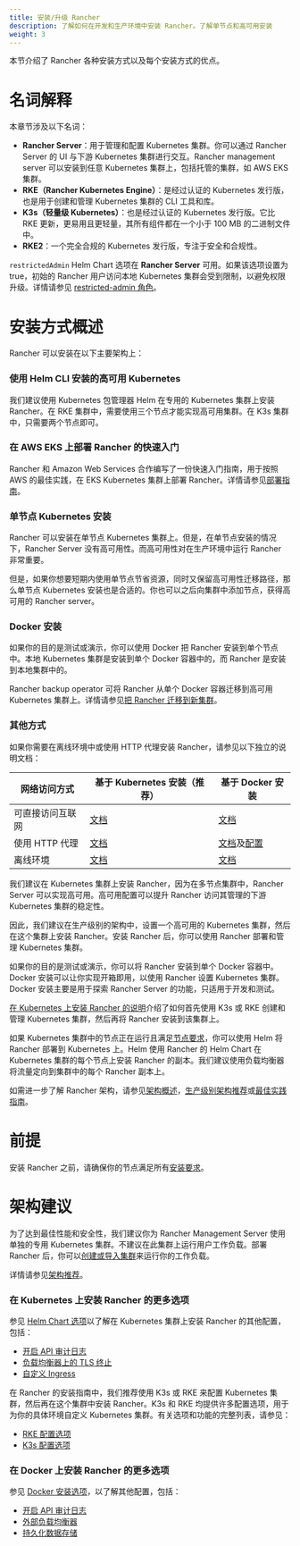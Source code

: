 ```yaml
---
title: 安装/升级 Rancher
description: 了解如何在开发和生产环境中安装 Rancher。了解单节点和高可用安装
weight: 3
---
```


本节介绍了 Rancher 各种安装方式以及每个安装方式的优点。

# 名词解释

本章节涉及以下名词：

- **Rancher Server**：用于管理和配置 Kubernetes 集群。你可以通过 Rancher Server 的 UI 与下游 Kubernetes 集群进行交互。Rancher management server 可以安装到任意 Kubernetes 集群上，包括托管的集群，如 AWS EKS 集群。
- **RKE（Rancher Kubernetes Engine）**：是经过认证的 Kubernetes 发行版，也是用于创建和管理 Kubernetes 集群的 CLI 工具和库。
- **K3s（轻量级 Kubernetes）**：也是经过认证的 Kubernetes 发行版。它比 RKE 更新，更易用且更轻量，其所有组件都在一个小于 100 MB 的二进制文件中。
- **RKE2**：一个完全合规的 Kubernetes 发行版，专注于安全和合规性。

`restrictedAdmin` Helm Chart 选项在 **Rancher Server** 可用。如果该选项设置为 true，初始的 Rancher 用户访问本地 Kubernetes 集群会受到限制，以避免权限升级。详情请参见 [restricted-admin 角色]({{<baseurl>}}/rancher/v2.6/en/admin-settings/rbac/global-permissions/#restricted-admin)。

# 安装方式概述

Rancher 可以安装在以下主要架构上：

### 使用 Helm CLI 安装的高可用 Kubernetes

我们建议使用 Kubernetes 包管理器 Helm 在专用的 Kubernetes 集群上安装 Rancher。在 RKE 集群中，需要使用三个节点才能实现高可用集群。在 K3s 集群中，只需要两个节点即可。

### 在 AWS EKS 上部署 Rancher 的快速入门

Rancher 和 Amazon Web Services 合作编写了一份快速入门指南，用于按照 AWS 的最佳实践，在 EKS Kubernetes 集群上部署 Rancher。详情请参见[部署指南](https://aws-quickstart.github.io/quickstart-eks-rancher/)。

### 单节点 Kubernetes 安装

Rancher 可以安装在单节点 Kubernetes 集群上。但是，在单节点安装的情况下，Rancher Server 没有高可用性。而高可用性对在生产环境中运行 Rancher 非常重要。

但是，如果你想要短期内使用单节点节省资源，同时又保留高可用性迁移路径，那么单节点 Kubernetes 安装也是合适的。你也可以之后向集群中添加节点，获得高可用的 Rancher server。

### Docker 安装

如果你的目的是测试或演示，你可以使用 Docker 把 Rancher 安装到单个节点中。本地 Kubernetes 集群是安装到单个 Docker 容器中的，而 Rancher 是安装到本地集群中的。

Rancher backup operator 可将 Rancher 从单个 Docker 容器迁移到高可用 Kubernetes 集群上。详情请参见[把 Rancher 迁移到新集群]({{<baseurl>}}/rancher/v2.6/en/backups/migrating-rancher)。

### 其他方式

如果你需要在离线环境中或使用 HTTP 代理安装 Rancher，请参见以下独立的说明文档：

| 网络访问方式 | 基于 Kubernetes 安装（推荐）	 | 基于 Docker 安装 |
| ---------------------------------- | ------------------------------ | ---------- |
| 可直接访问互联网 | [文档]({{<baseurl>}}/rancher/v2.6/en/installation/install-rancher-on-k8s/) | [文档]({{<baseurl>}}/rancher/v2.6/en/installation/other-installation-methods/single-node-docker) |
| 使用 HTTP 代理 | [文档]({{<baseurl>}}/rancher/v2.6/en/installation/other-installation-methods/behind-proxy/) | [文档]({{<baseurl>}}/rancher/v2.6/en/installation/other-installation-methods/single-node-docker)及[配置]({{<baseurl>}}/rancher/v2.6/en/installation/other-installation-methods/single-node-docker/proxy/) |
| 离线环境 | [文档]({{<baseurl>}}/rancher/v2.6/en/installation/other-installation-methods/air-gap) | [文档]({{<baseurl>}}/rancher/v2.6/en/installation/other-installation-methods/air-gap) |

我们建议在 Kubernetes 集群上安装 Rancher，因为在多节点集群中，Rancher Server 可以实现高可用。高可用配置可以提升 Rancher 访问其管理的下游 Kubernetes 集群的稳定性。

因此，我们建议在生产级别的架构中，设置一个高可用的 Kubernetes 集群，然后在这个集群上安装 Rancher。安装 Rancher 后，你可以使用 Rancher 部署和管理 Kubernetes 集群。

如果你的目的是测试或演示，你可以将 Rancher 安装到单个 Docker 容器中。Docker 安装可以让你实现开箱即用，以使用 Rancher 设置 Kubernetes 集群。Docker 安装主要是用于探索 Rancher Server 的功能，只适用于开发和测试。

[在 Kubernetes 上安装 Rancher 的说明]({{<baseurl>}}/rancher/v2.6/en/installation/install-rancher-on-k8s)介绍了如何首先使用 K3s 或 RKE 创建和管理 Kubernetes 集群，然后再将 Rancher 安装到该集群上。

如果 Kubernetes 集群中的节点正在运行且满足[节点要求]({{<baseurl>}}/rancher/v2.6/en/installation/requirements)，你可以使用 Helm 将 Rancher 部署到 Kubernetes 上。Helm 使用 Rancher 的 Helm Chart 在 Kubernetes 集群的每个节点上安装 Rancher 的副本。我们建议使用负载均衡器将流量定向到集群中的每个 Rancher 副本上。

如需进一步了解 Rancher 架构，请参见[架构概述]({{<baseurl>}}/rancher/v2.6/en/overview/architecture)，[生产级别架构推荐]({{<baseurl>}}/rancher/v2.6/en/overview/architecture-recommendations)或[最佳实践指南]({{<baseurl>}}/rancher/v2.6/en/best-practices/rancher-server/deployment-types)。

# 前提
安装 Rancher 之前，请确保你的节点满足所有[安装要求]({{<baseurl>}}/rancher/v2.6/en/installation/requirements/)。

# 架构建议

为了达到最佳性能和安全性，我们建议你为 Rancher Management Server 使用单独的专用 Kubernetes 集群。不建议在此集群上运行用户工作负载。部署 Rancher 后，你可以[创建或导入集群]({{<baseurl>}}/rancher/v2.6/en/cluster-provisioning/)来运行你的工作负载。

详情请参见[架构推荐]({{<baseurl>}}/rancher/v2.6/en/overview/architecture-recommendations)。

### 在 Kubernetes 上安装 Rancher 的更多选项

参见 [Helm Chart 选项]({{<baseurl>}}/rancher/v2.6/en/installation/resources/chart-options/)以了解在 Kubernetes 集群上安装 Rancher 的其他配置，包括：

- [开启 API 审计日志]({{<baseurl>}}/rancher/v2.6/en/installation/install-rancher-on-k8s/chart-options/#api-audit-log)
- [负载均衡器上的 TLS 终止]({{<baseurl>}}/rancher/v2.6/en/installation/install-rancher-on-k8s/chart-options/#external-tls-termination)
- [自定义 Ingress]({{<baseurl>}}/rancher/v2.6/en/installation/install-rancher-on-k8s/chart-options/#customizing-your-ingress)

在 Rancher 的安装指南中，我们推荐使用 K3s 或 RKE 来配置 Kubernetes 集群，然后再在这个集群中安装 Rancher。K3s 和 RKE 均提供许多配置选项，用于为你的具体环境自定义 Kubernetes 集群。有关选项和功能的完整列表，请参见：

- [RKE 配置选项]({{<baseurl>}}/rke/latest/en/config-options/)
- [K3s 配置选项]({{<baseurl>}}/k3s/latest/en/installation/install-options/)

### 在 Docker 上安装 Rancher 的更多选项

参见 [Docker 安装选项]({{<baseurl>}}/rancher/v2.6/en/installation/other-installation-methods/single-node-docker)，以了解其他配置，包括：

- [开启 API 审计日志]({{<baseurl>}}/rancher/v2.6/en/installation/other-installation-methods/single-node-docker/advanced/#api-audit-log)
- [外部负载均衡器]({{<baseurl>}}/rancher/v2.6/en/installation/resources/advanced/single-node-install-external-lb/)
- [持久化数据存储]({{<baseurl>}}/rancher/v2.6/en/installation/other-installation-methods/single-node-docker/advanced/#persistent-data)

